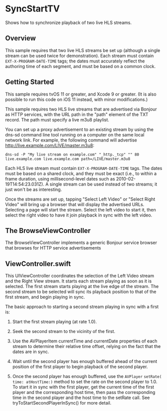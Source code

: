 # SyncStartTV

Shows how to synchronize playback of two live HLS streams.

## Overview

This sample requires that two live HLS streams be set up (although a single stream can be used twice for demonstration). Each stream must contain `EXT-X-PROGRAM-DATE-TIME` tags; the dates must accurately reflect the authoring time of each segment, and must be based on a common clock.


## Getting Started

This sample requires tvOS 11 or greater, and Xcode 9 or greater. (It is also possible to run this code on iOS 11 instead, with minor modifications.)

This sample requires two HLS live streams that are advertised via Bonjour as HTTP services, with the URL path in the "path" element of the TXT record. The path must specify a live m3u8 playlist.

You can set up a proxy advertisement to an existing stream by using the dns-sd command line tool running on a computer on the same local network link. For example, the following command will advertise http://live.example.com/LIVE/master.m3u8:

```
dns-sd -P "My live stream on example.com" "_http._tcp" "" 80 live.example.com live.example.com path=/LIVE/master.m3u8
```

Each HLS live stream must contain `EXT-X-PROGRAM-DATE-TIME` tags. The dates must be based on a shared clock, and they must be exact (i.e., to within a frame duration, using millisecond-level dates such as 2010-02-19T14:54:23.031Z). A single stream can be used instead of two streams; it just won't be as interesting.

Once the streams are set up, tapping "Select Left Video" or "Select Right Video" will bring up a browser that will display the advertised URLs. Selecting a page will start the stream. Select the left video to start it, then select the right video to have it join playback in sync with the left video.

## The BrowseViewController

The BrowseViewController implements a generic Bonjour service browser that browses for HTTP service advertisements

## ViewController.swift

This UIViewController coordinates the selection of the Left Video stream and the Right View stream. It starts each stream playing as soon as it is selected. The first stream starts playing at the live edge of the stream. The second stream to be selected will sync its playback position to that of the first stream, and begin playing in sync.

The basic approach to starting a second stream playing in sync with a first is:

1. Start the first stream playing (at rate 1.0).

2. Seek the second stream to the vicinity of the first.

3. Use the AVPlayerItem currentTime and currentDate properties of each stream to determine their relative time offset, relying on the fact that the dates are in sync.

4. Wait until the second player has enough buffered ahead of the current position of the first player to begin playback of the second player.

5. Once the second player has enough buffered, use the `AVPlayer` `setRate( time: atHostTime:)` method to set the rate on the second player to 1.0. To start it in sync with the first player, get the current time of the first player and the corresponding host time, then pass the corresponding time in the second player and the host time to the setRate call. See tryToStartSecondPlayerInSync() for more detail.
